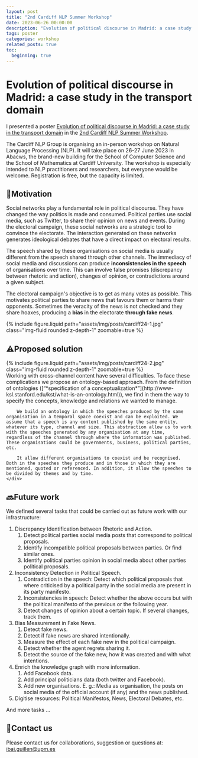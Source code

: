 ```yaml
---
layout: post
title: "2nd Cardiff NLP Summer Workshop"
date: 2023-06-26 00:00:00
description: "Evolution of political discourse in Madrid: a case study in the transport domain"
tags: poster
categories: workshop
related_posts: true
toc:
  beginning: true
---
```


# Evolution of political discourse in Madrid: a case study in the transport domain

I presented a poster [Evolution of political discourse in Madrid: a case study in the transport domain](https://github.com/Ibaii99/2nd-Cardiff-NLP-Summer-Workshop/blob/main/POSTER_CARDIFF_IBAI.pdf) in the [2nd Cardiff NLP Summer Workshop](https://2023.cardiffnlpworkshop.org).

The Cardiff NLP Group is organising an in-person workshop on Natural Language Processing (NLP). It will take place on 26-27 June 2023 in Abacws, the brand-new building for the School of Computer Science and the School of Mathematics at Cardiff University. The workshop is especially intended to NLP practitioners and researchers, but everyone would be welcome. Registration is free, but the capacity is limited.

## 🧭Motivation

Social networks play a fundamental role in political discourse. They have changed the way politics is made and consumed. Political parties use social media, such as Twitter, to share their opinion on news and events. During the electoral campaign, these social networks are a strategic tool to convince the electorate. The interaction generated on these networks generates ideological debates that have a direct impact on electoral results.

The speech shared by these organisations on social media is usually different from the speech shared through other channels. The immediacy of social media and discussions can produce **inconsistencies in the speech** of organisations over time. This can involve false promises (discrepancy between rhetoric and action), changes of opinion, or contradictions around a given subject.

The electoral campaign's objective is to get as many votes as possible. This motivates political parties to share news that favours them or harms their opponents. Sometimes the veracity of the news is not checked and they share hoaxes, producing a **bias** in the electorate **through fake news**.
        
{% include figure.liquid path="assets/img/posts/cardiff24-1.jpg" class="img-fluid rounded z-depth-1" zoomable=true %}

## ⚠️Proposed solution

<div class="row mt-3">
    <div class="col-sm mt-3 mt-md-0">
        {% include figure.liquid path="assets/img/posts/cardiff24-2.jpg" class="img-fluid rounded z-depth-1" zoomable=true %}
    </div>
    <div class="col-sm mt-3 mt-md-0">
        Working with cross-channel content have several difficulties. To face these complications we propose an ontology-based approach. From the definition of ontologies ([“*specification of a conceptualization*”](http://www-ksl.stanford.edu/kst/what-is-an-ontology.html)), we find in them the way to specify the concepts, knowledge and relations we wanted to manage.

        We build an ontology in which the speeches produced by the same organisation in a temporal space coexist and can be exploited. We assume that a speech is any content published by the same entity, whatever its type, channel and size. This abstraction allow us to work with the speeches generated by any organisation at any time, regardless of the channel through where the information was published. These organisations could be governments, business, political parties, etc.

        It allow different organisations to coexist and be recognised. Both in the speeches they produce and in those in which they are mentioned, quoted or referenced. In addition, it allow the speeches to be divided by themes and by time.
    </div>
</div>

## 🔜Future work

We defined several tasks that could be carried out as future work with our infrastructure:

1. Discrepancy Identification between Rhetoric and Action.
    1. Detect political parties social media posts that correspond to political proposals.
    2. Identify incompatible political proposals between parties. Or find similar ones.
    3. Identify political parties opinion in social media about other parties political proposals.
2. Inconsistency Detection in Political Speech.
    1. Contradiction in the speech: Detect which political proposals that where criticised by a political party in the social media are present in its party manifesto.
    2. Inconsistencies in speech: Detect whether the above occurs but with the political manifesto of the previous or the following year.
    3. Detect changes of opinion about a certain topic. If several changes, track them.
3. Bias Measurement in Fake News.
    1. Detect fake news.
    2. Detect if fake news are shared intentionally.
    3. Measure the effect of each fake new in the political campaign.
    4. Detect whether the agent regrets sharing it.
    5. Detect the source of the fake new, how it was created and with what intentions.
4. Enrich the knowledge graph with more information.
    1. Add Facebook data.
    2. Add principal politicians data (both twitter and Facebook).
    3. Add new organisations. E. g.: Media as organisation, the posts on social media of the official account (if any) and the news published.
5. Digitise resources: Political Manifestos, News, Electoral Debates, etc.

And more tasks …

## 📨Contact us

Please contact us for collaborations, suggestion or questions at: ibai.guillen@upm.es
